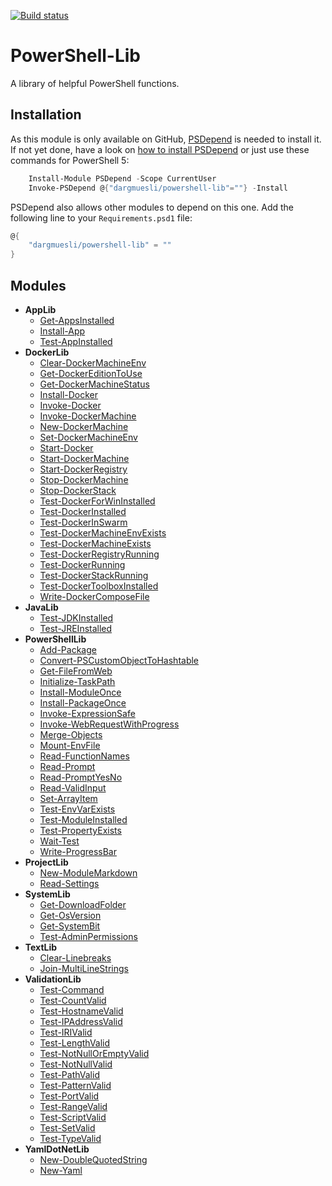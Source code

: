 [![Build status](https://ci.appveyor.com/api/projects/status/1h40wstbd2gssy57/branch/master?svg=true)](https://ci.appveyor.com/project/Dargmuesli/powershell-lib/branch/master)

# PowerShell-Lib
A library of helpful PowerShell functions.

## Installation
As this module is only available on GitHub, [PSDepend](https://github.com/RamblingCookieMonster/PSDepend) is needed to install it. If not yet done, have a look on [how to install PSDepend](https://github.com/RamblingCookieMonster/PSDepend#installing-psdepend) or just use these commands for PowerShell 5:

```PowerShell
    Install-Module PSDepend -Scope CurrentUser
    Invoke-PSDepend @{"dargmuesli/powershell-lib"=""} -Install
```

PSDepend also allows other modules to depend on this one. Add the following line to your `Requirements.psd1` file:

```PowerShell
@{
    "dargmuesli/powershell-lib" = ""
}
```

## Modules
- **AppLib**
  - [Get-AppsInstalled](PowerShell-Lib/Docs/Get-AppsInstalled.md)
  - [Install-App](PowerShell-Lib/Docs/Install-App.md)
  - [Test-AppInstalled](PowerShell-Lib/Docs/Test-AppInstalled.md)
- **DockerLib**
  - [Clear-DockerMachineEnv](PowerShell-Lib/Docs/Clear-DockerMachineEnv.md)
  - [Get-DockerEditionToUse](PowerShell-Lib/Docs/Get-DockerEditionToUse.md)
  - [Get-DockerMachineStatus](PowerShell-Lib/Docs/Get-DockerMachineStatus.md)
  - [Install-Docker](PowerShell-Lib/Docs/Install-Docker.md)
  - [Invoke-Docker](PowerShell-Lib/Docs/Invoke-Docker.md)
  - [Invoke-DockerMachine](PowerShell-Lib/Docs/Invoke-DockerMachine.md)
  - [New-DockerMachine](PowerShell-Lib/Docs/New-DockerMachine.md)
  - [Set-DockerMachineEnv](PowerShell-Lib/Docs/Set-DockerMachineEnv.md)
  - [Start-Docker](PowerShell-Lib/Docs/Start-Docker.md)
  - [Start-DockerMachine](PowerShell-Lib/Docs/Start-DockerMachine.md)
  - [Start-DockerRegistry](PowerShell-Lib/Docs/Start-DockerRegistry.md)
  - [Stop-DockerMachine](PowerShell-Lib/Docs/Stop-DockerMachine.md)
  - [Stop-DockerStack](PowerShell-Lib/Docs/Stop-DockerStack.md)
  - [Test-DockerForWinInstalled](PowerShell-Lib/Docs/Test-DockerForWinInstalled.md)
  - [Test-DockerInstalled](PowerShell-Lib/Docs/Test-DockerInstalled.md)
  - [Test-DockerInSwarm](PowerShell-Lib/Docs/Test-DockerInSwarm.md)
  - [Test-DockerMachineEnvExists](PowerShell-Lib/Docs/Test-DockerMachineEnvExists.md)
  - [Test-DockerMachineExists](PowerShell-Lib/Docs/Test-DockerMachineExists.md)
  - [Test-DockerRegistryRunning](PowerShell-Lib/Docs/Test-DockerRegistryRunning.md)
  - [Test-DockerRunning](PowerShell-Lib/Docs/Test-DockerRunning.md)
  - [Test-DockerStackRunning](PowerShell-Lib/Docs/Test-DockerStackRunning.md)
  - [Test-DockerToolboxInstalled](PowerShell-Lib/Docs/Test-DockerToolboxInstalled.md)
  - [Write-DockerComposeFile](PowerShell-Lib/Docs/Write-DockerComposeFile.md)
- **JavaLib**
  - [Test-JDKInstalled](PowerShell-Lib/Docs/Test-JDKInstalled.md)
  - [Test-JREInstalled](PowerShell-Lib/Docs/Test-JREInstalled.md)
- **PowerShellLib**
  - [Add-Package](PowerShell-Lib/Docs/Add-Package.md)
  - [Convert-PSCustomObjectToHashtable](PowerShell-Lib/Docs/Convert-PSCustomObjectToHashtable.md)
  - [Get-FileFromWeb](PowerShell-Lib/Docs/Get-FileFromWeb.md)
  - [Initialize-TaskPath](PowerShell-Lib/Docs/Initialize-TaskPath.md)
  - [Install-ModuleOnce](PowerShell-Lib/Docs/Install-ModuleOnce.md)
  - [Install-PackageOnce](PowerShell-Lib/Docs/Install-PackageOnce.md)
  - [Invoke-ExpressionSafe](PowerShell-Lib/Docs/Invoke-ExpressionSafe.md)
  - [Invoke-WebRequestWithProgress](PowerShell-Lib/Docs/Invoke-WebRequestWithProgress.md)
  - [Merge-Objects](PowerShell-Lib/Docs/Merge-Objects.md)
  - [Mount-EnvFile](PowerShell-Lib/Docs/Mount-EnvFile.md)
  - [Read-FunctionNames](PowerShell-Lib/Docs/Read-FunctionNames.md)
  - [Read-Prompt](PowerShell-Lib/Docs/Read-Prompt.md)
  - [Read-PromptYesNo](PowerShell-Lib/Docs/Read-PromptYesNo.md)
  - [Read-ValidInput](PowerShell-Lib/Docs/Read-ValidInput.md)
  - [Set-ArrayItem](PowerShell-Lib/Docs/Set-ArrayItem.md)
  - [Test-EnvVarExists](PowerShell-Lib/Docs/Test-EnvVarExists.md)
  - [Test-ModuleInstalled](PowerShell-Lib/Docs/Test-ModuleInstalled.md)
  - [Test-PropertyExists](PowerShell-Lib/Docs/Test-PropertyExists.md)
  - [Wait-Test](PowerShell-Lib/Docs/Wait-Test.md)
  - [Write-ProgressBar](PowerShell-Lib/Docs/Write-ProgressBar.md)
- **ProjectLib**
  - [New-ModuleMarkdown](PowerShell-Lib/Docs/New-ModuleMarkdown.md)
  - [Read-Settings](PowerShell-Lib/Docs/Read-Settings.md)
- **SystemLib**
  - [Get-DownloadFolder](PowerShell-Lib/Docs/Get-DownloadFolder.md)
  - [Get-OsVersion](PowerShell-Lib/Docs/Get-OsVersion.md)
  - [Get-SystemBit](PowerShell-Lib/Docs/Get-SystemBit.md)
  - [Test-AdminPermissions](PowerShell-Lib/Docs/Test-AdminPermissions.md)
- **TextLib**
  - [Clear-Linebreaks](PowerShell-Lib/Docs/Clear-Linebreaks.md)
  - [Join-MultiLineStrings](PowerShell-Lib/Docs/Join-MultiLineStrings.md)
- **ValidationLib**
  - [Test-Command](PowerShell-Lib/Docs/Test-Command.md)
  - [Test-CountValid](PowerShell-Lib/Docs/Test-CountValid.md)
  - [Test-HostnameValid](PowerShell-Lib/Docs/Test-HostnameValid.md)
  - [Test-IPAddressValid](PowerShell-Lib/Docs/Test-IPAddressValid.md)
  - [Test-IRIValid](PowerShell-Lib/Docs/Test-IRIValid.md)
  - [Test-LengthValid](PowerShell-Lib/Docs/Test-LengthValid.md)
  - [Test-NotNullOrEmptyValid](PowerShell-Lib/Docs/Test-NotNullOrEmptyValid.md)
  - [Test-NotNullValid](PowerShell-Lib/Docs/Test-NotNullValid.md)
  - [Test-PathValid](PowerShell-Lib/Docs/Test-PathValid.md)
  - [Test-PatternValid](PowerShell-Lib/Docs/Test-PatternValid.md)
  - [Test-PortValid](PowerShell-Lib/Docs/Test-PortValid.md)
  - [Test-RangeValid](PowerShell-Lib/Docs/Test-RangeValid.md)
  - [Test-ScriptValid](PowerShell-Lib/Docs/Test-ScriptValid.md)
  - [Test-SetValid](PowerShell-Lib/Docs/Test-SetValid.md)
  - [Test-TypeValid](PowerShell-Lib/Docs/Test-TypeValid.md)
- **YamlDotNetLib**
  - [New-DoubleQuotedString](PowerShell-Lib/Docs/New-DoubleQuotedString.md)
  - [New-Yaml](PowerShell-Lib/Docs/New-Yaml.md)
